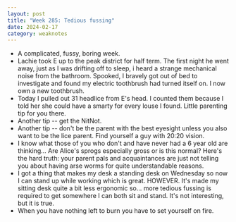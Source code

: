 ```yaml
---
layout: post
title: "Week 285: Tedious fussing"
date: 2024-02-17
category: weaknotes
---
```

* A complicated, fussy, boring week.
* Lachie took E up to the peak district for half term. The first night he went away, just as I was drifting off to sleep, i heard a strange mechanical noise from the bathroom. Spooked, I bravely got out of bed to investigate and found my electric toothbrush had turned itself on. I now own a new toothbrush.
* Today I pulled out 31 headlice from E's head. I counted them because I told her she could have a smarty for every louse I found. Little parenting tip for you there.
* Another tip -- get the NitNot.
* Another tip -- don't be the parent with the best eyesight unless you also want to be the lice parent. Find yourself a guy with 20:20 vision.
* I know what those of you who don't and have never had a 6 year old are thinking... Are Alice's sprogs especially gross or is this normal? Here's the hard truth: your parent pals and acquaintances are just not telling you about having arse worms for quite understandable reasons.
* I got a thing that makes my desk a standing desk on Wednesday so now I can stand up while working which is great. HOWEVER. It's made my sitting desk quite a bit less ergonomic so... more tedious fussing is required to get somewhere I can both sit and stand. It's not interesting, but it is true.
* When you have nothing left to burn you have to set yourself on fire.
